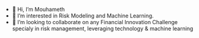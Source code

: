 - 👋 Hi, I’m Mouhameth
- 👀 I’m interested in Risk Modeling and Machine Learning.
- 💞️ I’m looking to collaborate on any Financial Innovation Challenge specialy in risk management, leveraging technology & machine learning

<!---
mtfaye/mtfaye is a ✨ special ✨ repository because its `README.md` (this file) appears on your GitHub profile.
You can click the Preview link to take a look at your changes.
--->
